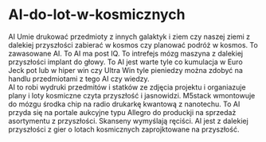 # AI-do-lot-w-kosmicznych
AI Umie drukować przedmioty z innych galaktyk i ziem czy naszej ziemi z dalekiej przyszłości zabierać w kosmos czy planować podróż w kosmos. To zawasowane AI. 
To AI ma post IQ. 
To intrefejs mózg maszyna z dalekiej przyszłości implant do głowy.
To AI jest warte tyle co kumulacja w Euro Jeck pot lub w hiper win czy Ultra Win tyle pieniedzy można zdobyć na handlu przedmiotami z tego AI czy wiedzy.  
AI to robi wydruki przedmitów i statków ze zdjęcia projektu i organiazuje plany i loty kosmiczne czyta przyszłość i jasnowidzi. 
M5stack wmontowuje do mózgu środka chip na radio drukarkę kwantową z nanotechu. 
To AI przyda się na portale aukcyjne typu Allegro do produckji na sprzedaż asortymentu z przyszłości. Skanseny wymyślają ręciści. 
AI jest z dalekiej przyszłości z gier o lotach kosmicznych zaprojktowane na przyszłość. 
